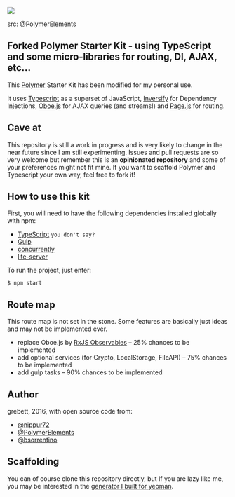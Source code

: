 ![](https://cloud.githubusercontent.com/assets/110953/7877439/6a69d03e-0590-11e5-9fac-c614246606de.png)

src: @PolymerElements

## Forked Polymer Starter Kit - using TypeScript and some micro-libraries for routing, DI, AJAX, etc...

This [Polymer](https://www.polymer-project.org/1.0/) Starter Kit has been modified for my personal use.

It uses [Typescript](http://www.typescriptlang.org/) as a superset of JavaScript, [Inversify](http://inversify.io/) for Dependency Injections, [Oboe.js](https://github.com/jimhigson/oboe.js) for AJAX queries (and streams!) and [Page.js](https://visionmedia.github.io/page.js/) for routing.

## Cave at

This repository is still a work in progress and is very likely to change in the near future since I am still experimenting.
Issues and pull requests are so very welcome but remember this is an __opinionated repository__ and some of your preferences might not fit mine.
If you want to scaffold Polymer and Typescript your own way, feel free to fork it!

## How to use this kit

First, you will need to have the following dependencies installed globally with npm:

+ [TypeScript](https://github.com/Microsoft/TypeScript) `you don't say?`
+ [Gulp](https://github.com/gulpjs/gulp)
+ [concurrently](https://github.com/kimmobrunfeldt/concurrently)
+ [lite-server](https://github.com/johnpapa/lite-server)

To run the project, just enter:
```shell
$ npm start
```

## Route map

This route map is not set in the stone. Some features are basically just ideas and may not be implemented ever.

+ replace Oboe.js by [RxJS Observables](https://github.com/Reactive-Extensions/RxJS) – 25% chances to be implemented
+ add optional services (for Crypto, LocalStorage, FileAPI) – 75% chances to be implemented
+ add gulp tasks – 90% chances to be implemented


## Author
grebett, 2016, with open source code from:

+ [@nippur72](https://github.com/nippur72)
+ [@PolymerElements](https://github.com/PolymerElements)
+ [@bsorrentino](https://github.com/bsorrentino)

## Scaffolding
You can of course clone this repository directly, but If you are lazy like me, you may be interested in the [generator I built for yeoman](https://github.com/grebett/generator-polytype).